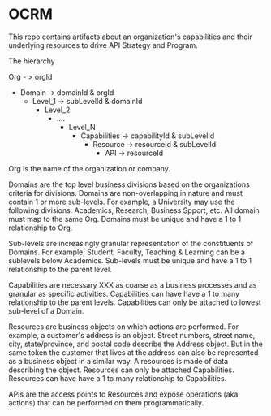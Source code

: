 # OCRM
This repo contains artifacts about an organization's capabilities and their underlying resources to drive API Strategy and Program. 

The hierarchy

Org - > orgId
- Domain  -> domainId & orgId
  - Level_1    -> subLevelId & domainId
    - Level_2
      - ....
        - Level_N          
          - Capabilities -> capabilityId & subLevelId
            - Resource  -> resourceid & subLevelId
              - API -> resourceId
                        
Org is the name of the organization or company. 

Domains are the top level business divisions based on the organizations criteria for divisions. Domains are non-overlapping in nature and must contain 1 or more sub-levels. For example, a University may use the following divisions: Academics, Research, Business Spport, etc. All domain must map to the same Org. Domains must be unique
and have a 1 to 1 relationship to Org.

Sub-levels are increasingly granular representation of the constituents of Domains. For example, Student, Faculty, Teaching & Learning can be a sublevels below Academics. Sub-levels must be unique and have a 1 to 1 relationship to the parent level.

Capabilities are necessary XXX as coarse as a business processes and as granular as specific activities. Capabilities can have have a 1 to many relationship to the parent levels. Capabilities can only be attached to lowest sub-level of a Domain.

Resources are business objects on which actions are performed. For example, a customer's address is an object. Street numbers, street name, city, state/province, and postal code describe the Address object. But in the same token the customer that lives at the address can also be represented as a business object in a similar way. A resources is made of data describing the object.  Resources can only be attached Capabilities. Resources can have have a 1 to many relationship to Capabilities.

APIs are the access points to Resources and expose operations (aka actions) that can be performed on them programmatically.
